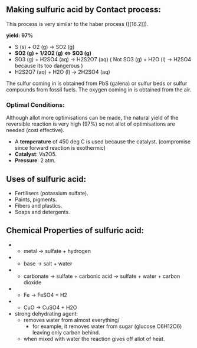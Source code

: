 ## Making sulfuric acid by Contact process:
This process is very similar to the haber process ([[16.2]]).

**yield: 97%**

- S (s) + O2 (g) -> SO2 (g)
- **SO2 (g) + 1/2O2 (g) <=> SO3 (g)**
- SO3 (g) + H2SO4 (aq) -> H2S2O7 (aq) ( Not SO3 (g) + H2O (l) -> H2SO4 because its too dangerous )
- H2S2O7 (aq) + H2O (l) ->  2H2SO4 (aq)

The sulfur coming in is obtained from PbS (galena) or sulfur beds or sulfur compounds from fossil fuels.
The oxygen coming in is obtained from the air.

### Optimal Conditions:
Although allot more optimisations can be made, the natural yield of the reversible reaction is very high (97%) so not allot of optimisations are needed (cost effective).

- A **temperature** of 450 deg C is used because the catalyst. (compromise since forward reaction is exothermic)
- **Catalyst**: Va2O5.
- **Pressure**: 2 atm.

## Uses of sulfuric acid:
- Fertilisers (potassium sulfate).
- Paints, pigments.
- Fibers and plastics.
- Soaps and detergents.

## Chemical Properties of sulfuric acid:
- + metal -> sulfate + hydrogen
- + base -> salt + water
- + carbonate -> sulfate + carbonic acid -> sulfate + water + carbon dioxide
- + Fe -> FeSO4 + H2
- + CuO -> CuSO4 + H2O
- strong dehydrating agent:
	- removes water from almost everything/
		- for example, it removes water from sugar (glucose C6H12O6) leaving only carbon behind.
	- when mixed with water the reaction gives off allot of heat.







